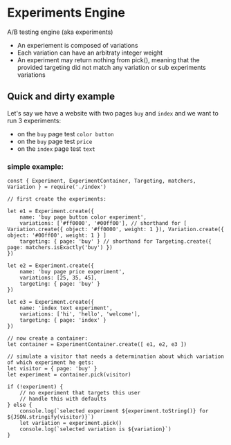 # Experiments Engine

A/B testing engine (aka experiments)

- An experiement is composed of variations
- Each variation can have an arbitraty integer weight
- An experiment may return nothing from pick(), meaning that the provided targeting did not match any variation or sub experiments variations

## Quick and dirty example

Let's say we have a website with two pages `buy` and `index` and we want to run 3 experiments:
- on the `buy` page test `color button`
- on the `buy` page test `price`
- on the `index` page test `text`

### simple example:
```
const { Experiment, ExperimentContainer, Targeting, matchers, Variation } = require('./index')

// first create the experiments:

let e1 = Experiment.create({
    name: 'buy page button color experiment',
    variations: ['#ff0000', '#00ff00'], // shorthand for [ Variation.create({ object: '#ff0000', weight: 1 }), Variation.create({ object: '#00ff00', weight: 1 } ]
    targeting: { page: 'buy' } // shorthand for Targeting.create({ page: matchers.isExactly('buy') })
})

let e2 = Experiment.create({
    name: 'buy page price experiment',
    variations: [25, 35, 45],
    targeting: { page: 'buy' }
})

let e3 = Experiment.create({
    name: 'index text experiment',
    variations: ['hi', 'hello', 'welcome'],
    targeting: { page: 'index' }
})

// now create a container:
let container = ExperimentContainer.create([ e1, e2, e3 ])

// simulate a visitor that needs a determination about which variation of which experiment he gets:
let visitor = { page: 'buy' }
let experiment = container.pick(visitor)

if (!experiment) {
    // no experiment that targets this user
    // handle this with defaults
} else {
    console.log(`selected experiment ${experiment.toString()} for ${JSON.stringify(visitor)}`)
    let variation = experiment.pick()
    console.log(`selected variation is ${variation}`)
}
```


